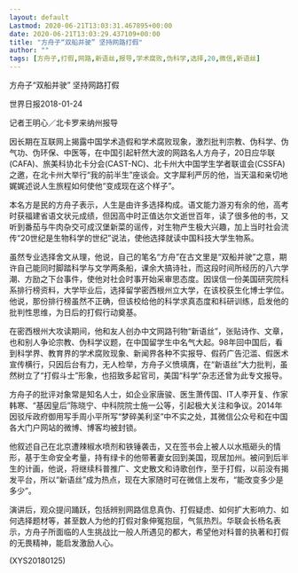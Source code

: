 ```yaml
---
layout: default
Lastmod: 2020-06-21T13:03:31.467895+00:00
date: 2020-06-21T13:03:29.437109+00:00
title: "方舟子“双船并驶” 坚持网路打假"
author: ""
tags: [方舟子,打假,网路,新语丝,报导,学术腐败,伪科学,选择,20,微信,新语丝]
---
```


方舟子“双船并驶” 坚持网路打假

世界日报2018-01-24

记者王明心／北卡罗来纳州报导

因长期在互联网上揭露中国学术造假和学术腐败现象，激烈批判宗教、伪科学、伪气功、伪环保、中医等，在中国引起轩然大波的网路名人方舟子，20日应华联(CAFA)、旅美科协北卡分会(CAST-NC)、北卡州大中国学生学者联谊会(CSSFA)之邀，在北卡州大举行“我的前半生”座谈会。文字犀利严厉的他，当天温和亲切地娓娓述说人生旅程如何使他“变成现在这个样子”。

本名方是民的方舟子表示，人生是由许多选择构成。语文能力游刃有余的他，高考时获福建省语文状元成绩，但因高中时正值达尔文逝世百年，读了很多他的书，又听到番茄与牛肉杂交可成汉堡新菜的谣传，对生物产生极大兴趣，加上当时社会流传“20世纪是生物科学的世纪”说法，使他选择就读中国科技大学生物系。

虽然专业选择舍文从理，他说，自己的笔名“方舟”在古文里是“双船并驶”之意，期许自己能同时脚踏科学与文学两条船，课余大搞诗社，而这段时间所经历的八六学潮、方励之下台事件，使他对社会时事开始采审思态度。因误信一份美国研究院科系排行榜资料，大学毕业后，选择留学密西根州立大学，在该校获生化博士学位。他说，那份排行榜虽然不正确，但该校给他的科学求真态度和科研训练，启发他的批判性思维，为日后的打假行动奠基。

在密西根州大攻读期间，他和友人创办中文网路刊物“新语丝”，张贴诗作、文章，也和别人争论宗教、伪科学议题，在中国留学生中名气大起。98年回中国后，看到科学界、教育界的学术腐败现象、新闻界各种不实报导、假药广告氾滥、假医术宣传横行，只因后台有力，无人检举，方舟子义愤填膺，在“新语丝”大力批判，虽然树立了“打假斗士”形象，也招致多起官司，美国“科学”杂志还曾为此专文报导。

方舟子的批评对象常是知名人士，如企业家唐骏、医生萧传国、IT人李开复、作家韩寒、“基因皇后”陈晓宁、中科院院士施一公等，引起极大关注和争议。2014年因驳斥政府御用写手周小平所写“梦碎美利坚”中不实之处，其微信公众号和在中国各大门户网站的微博、博客均被封锁。

他叙述自己在北京遭辣椒水喷剂和铁锤袭击，又在签书会上被人以水瓶砸头的情形，基于生命安全考量，持有绿卡的他带著妻女回到美国，现居加州。被问到后半生的计画，他说，将继续科普推广、文史散文和诗歌创作，至于打假，以前没有揭发平台，所以“新语丝”成为热点，现在大家随时可在微信上发布，“能改变多少是多少”。

演讲后，观众提问踊跃，包括辨别网路信息真伪、打假疑虑、如何扩大影响力、如何选择题材等，甚至数人为他的打假对象伸冤抱屈，气氛热烈。华联会长杨名表示，方舟子所面临的人生挑战比一般人所遇见的都大，希望他对科普的执著和打假的无畏精神，能启发激励人心。

(XYS20180125)

